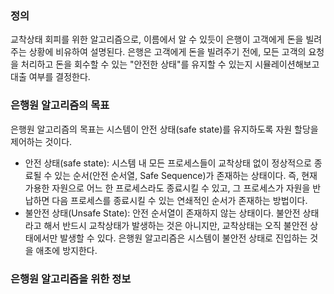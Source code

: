 
### 정의

교착상태 회피를 위한 알고리즘으로, 이름에서 알 수 있듯이 은행이 고객에게 돈을 빌려주는 상황에 비유하여 설명된다. 은행은 고객에게 돈을 빌려주기 전에, 모든 고객의 요청을 처리하고 돈을 회수할 수 있는 "안전한 상태"를 유지할 수 있는지 시뮬레이션해보고 대출 여부를 결정한다.

### 은행원 알고리즘의 목표

은행원 알고리즘의 목표는 시스템이 안전 상태(safe state)를 유지하도록 자원 할당을 제어하는 것이다.

- 안전 상태(safe state): 시스템 내 모든 프로세스들이 교착상태 없이 정상적으로 종료될 수 있는 순서(안전 순서열, Safe Sequence)가 존재하는 상태이다. 즉, 현재 가용한 자원으로 어느 한 프로세스라도 종료시킬 수 있고, 그 프로세스가 자원을 반납하면 다음 프로세스를 종료시킬 수 있는 연쇄적인 순서가 존재하는 방법이다.
- 불안전 상태(Unsafe State): 안전 순서열이 존재하지 않는 상태이다. 불안전 상태라고 해서 반드시 교착상태가 발생하는 것은 아니지만, 교착상태는 오직 불안전 상태에서만 발생할 수 있다. 은행원 알고리즘은 시스템이 불안전 상태로 진입하는 것을 애초에 방지한다.

### 은행원 알고리즘을 위한 정보
